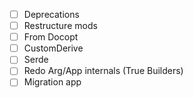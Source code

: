 - [ ] Deprecations
- [ ] Restructure mods
- [ ] From Docopt
- [ ] CustomDerive
- [ ] Serde
- [ ] Redo Arg/App internals (True Builders)
- [ ] Migration app